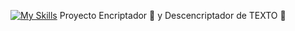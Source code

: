 [![My Skills](https://skillicons.dev/icons?i=html,css,js)](https://skillicons.dev)
Proyecto Encriptador  :closed_lock_with_key: y Descencriptador de TEXTO :lock_with_ink_pen:
